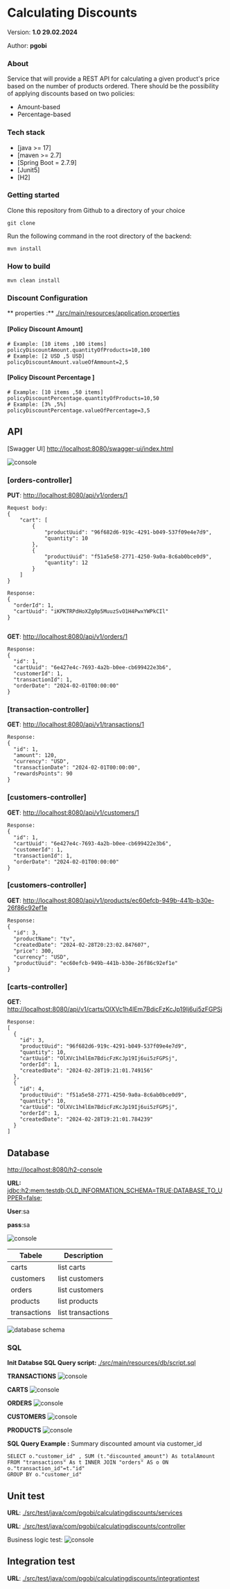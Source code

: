 # Calculating Discounts # 

Version: **1.0  29.02.2024**

Author: **pgobi**

### About ###
Service that will provide a REST API for calculating a given product's price based on the number of products ordered.
There should be the possibility of applying discounts based on two policies:
- Amount-based 
- Percentage-based 

### Tech stack ####
- [java >= 17]
- [maven >= 2.7] 
- [Spring Boot = 2.7.9]
- [Junit5]
- [H2]

### Getting started  ####
Clone this repository from  Github to a directory of your choice
```
git clone 
```
Run the following command in the root directory of the backend:
```
mvn install
```
### How to build ####
```
mvn clean install
```

###  Discount Configuration ###
** properties :** [./src/main/resources/application.properties]()
#### [Policy Discount Amount]
```
# Example: [10 items ,100 items]
policyDiscountAmount.quantityOfProducts=10,100
# Example: [2 USD ,5 USD]
policyDiscountAmount.valueOfAmmount=2,5
```
#### [Policy Discount Percentage ]
```
# Example: [10 items ,50 items]
policyDiscountPercentage.quantityOfProducts=10,50
# Example: [3% ,5%]
policyDiscountPercentage.valueOfPercentage=3,5
```

## API ##
[Swagger UI]  [http://localhost:8080/swagger-ui/index.html]()

![console](./doc/swagger.png)


### [orders-controller]
**PUT**:  [http://localhost:8080/api/v1/orders/1]()

```
Request body:
{
    "cart": [
        {
            "productUuid": "96f682d6-919c-4291-b049-537f09e4e7d9",
            "quantity": 10
        },
        {
            "productUuid": "f51a5e58-2771-4250-9a0a-8c6ab0bce0d9",
            "quantity": 12
        }
    ]
}

Response:
{
  "orderId": 1,
  "cartUuid": "iKPKTRPdHoXZg0p5MuuzSvO1H4PwxYWPkCIl"
}
 
```
**GET**:  [http://localhost:8080/api/v1/orders/1]()
```
Response:
{
  "id": 1,
  "cartUuid": "6e427e4c-7693-4a2b-b0ee-cb699422e3b6",
  "customerId": 1,
  "transactionId": 1,
  "orderDate": "2024-02-01T00:00:00"
}
```

### [transaction-controller]
**GET**:  [http://localhost:8080/api/v1/transactions/1]()
```
Response:
{
  "id": 1,
  "amount": 120,
  "currency": "USD",
  "transactionDate": "2024-02-01T00:00:00",
  "rewardsPoints": 90
}
```

### [customers-controller]
**GET**:  [http://localhost:8080/api/v1/customers/1]()
```
Response:
{
  "id": 1,
  "cartUuid": "6e427e4c-7693-4a2b-b0ee-cb699422e3b6",
  "customerId": 1,
  "transactionId": 1,
  "orderDate": "2024-02-01T00:00:00"
}

```

### [customers-controller]
**GET**:  [http://localhost:8080/api/v1/products/ec60efcb-949b-441b-b30e-26f86c92ef1e]()
```
Response:
{
  "id": 3,
  "productName": "tv",
  "createdDate": "2024-02-28T20:23:02.847607",
  "price": 300,
  "currency": "USD",
  "productUuid": "ec60efcb-949b-441b-b30e-26f86c92ef1e"
}
```

### [carts-controller]
**GET**:  [http://localhost:8080/api/v1/carts/OlXVc1h4lEm7BdicFzKcJp19Ij6ui5zFGPSj]()

```
Response:
[
  {
    "id": 3,
    "productUuid": "96f682d6-919c-4291-b049-537f09e4e7d9",
    "quantity": 10,
    "cartUuid": "OlXVc1h4lEm7BdicFzKcJp19Ij6ui5zFGPSj",
    "orderId": 1,
    "createdDate": "2024-02-28T19:21:01.749156"
  },
  {
    "id": 4,
    "productUuid": "f51a5e58-2771-4250-9a0a-8c6ab0bce0d9",
    "quantity": 10,
    "cartUuid": "OlXVc1h4lEm7BdicFzKcJp19Ij6ui5zFGPSj",
    "orderId": 1,
    "createdDate": "2024-02-28T19:21:01.784239"
  }
]
```
## Database ###
[http://localhost:8080/h2-console]()

**URL:** [jdbc:h2:mem:testdb;OLD_INFORMATION_SCHEMA=TRUE;DATABASE_TO_UPPER=false;]()

**User**:sa

**pass**:sa

![console](./doc/h2.png)

| Tabele | Description |
|------------|-----------|
| carts | list carts | 
| customers | list customers | 
| orders | list customers | 
| products | list products |
| transactions | list transactions | 

![database schema](./doc/database.png)

### SQL  ### 

**Init Databse SQL Query script:** [./src/main/resources/db/script.sql]()


**TRANSACTIONS**
![console](./doc/TRANSACTIONS.png)

**CARTS**
![console](./doc/CARTS.png)

**ORDERS**
![console](./doc/ORDERS.png)

**CUSTOMERS**
![console](./doc/CUSTOMERS.png)

**PRODUCTS**
![console](./doc/PRODUCTS.png)

**SQL Query Example :**  Summary discounted amount via customer_id
```
SELECT o."customer_id" , SUM (t."discounted_amount") As totalAmount
FROM "transactions" As t INNER JOIN "orders" AS o ON o."transaction_id"=t."id"
GROUP BY o."customer_id"
```

## Unit test ##
**URL**:  [./src/test/java/com/pgobi/calculatingdiscounts/services]()

**URL**:  [./src/test/java/com/pgobi/calculatingdiscounts/controller]()

Business logic test:
![console](./doc/JUnit.png)

## Integration test ##
**URL**:  [./src/test/java/com/pgobi/calculatingdiscounts/integrationtest]()
